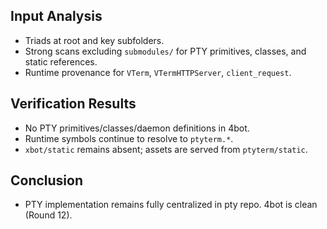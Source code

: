 ## Input Analysis
- Triads at root and key subfolders.
- Strong scans excluding `submodules/` for PTY primitives, classes, and static references.
- Runtime provenance for `VTerm`, `VTermHTTPServer`, `client_request`.

## Verification Results
- No PTY primitives/classes/daemon definitions in 4bot.
- Runtime symbols continue to resolve to `ptyterm.*`.
- `xbot/static` remains absent; assets are served from `ptyterm/static`.

## Conclusion
- PTY implementation remains fully centralized in pty repo. 4bot is clean (Round 12).
